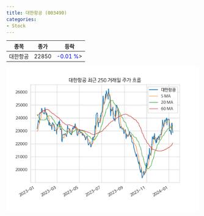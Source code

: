 ```yaml
---
title: 대한항공 (003490)
categories:
- Stock
---
```


|종목|종가|등락|
|----|----|----|
|대한항공|22850|<span style="color: blue">-0.01 %</span>>|

<!-- more -->

![003490](/assets/images/stock/003490.png)